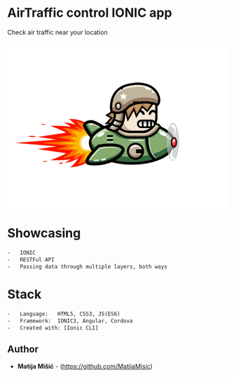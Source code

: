 # AirTraffic control IONIC app

Check air traffic near your location 

![No more Tabs](/src/assets/imgs/plane.gif)

# Showcasing 

    -   IONIC
    -   RESTFul API
    -   Passing data through multiple layers, both ways

# Stack

    -   Language:   HTML5, CSS3, JS(ES6)
    -   Framework:  IONIC3, Angular, Cordova
    -   Created with: [Ionic CLI]
    
    
## Author

* **Matija Mišić** - (https://github.com/MatijaMisic) 

